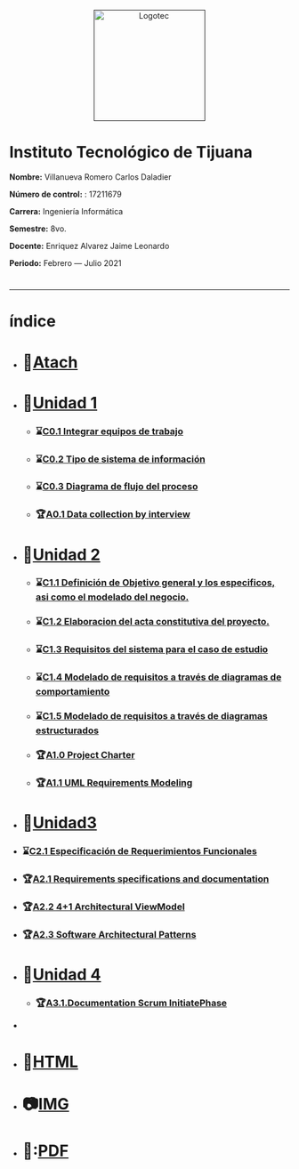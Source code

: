<p align="center">
    <a href=""><img alt="Logotec" src="https://camo.githubusercontent.com/b9f454cb62733cddd0b52dcf6b0996e6a282341be3e3bf146253f8a4e0c81367/68747470733a2f2f7777772e74696a75616e612e7465636e6d2e6d782f77702d636f6e74656e742f7468656d65732f7465636e6d2f696d616765732f6c6f676f5f544543542e706e67" width="200" height="200" data-canonical-src="https://www.tijuana.tecnm.mx/wp-content/themes/tecnm/images/logo_TECT.png" style="max-width:100%;"></a>
</p>

# **Instituto Tecnológico de Tijuana**

**Nombre:** Villanueva Romero Carlos Daladier

**Número de control:** : 17211679

**Carrera:** Ingeniería Informática

**Semestre:**  8vo.

**Docente:** Enriquez Alvarez Jaime Leonardo

**Periodo:** Febrero — Julio 2021

#

___
#  índice
  * # :paperclip:[Atach](https://github.com/CarlosVillanueva1721/Analisis-avanzado-de-software/tree/main/atach) 

  * # :blue_book:[Unidad 1](https://github.com/CarlosVillanueva1721/Analisis-avanzado-de-software/tree/main/Unidad%201)

    * ### :hourglass:[C0.1 Integrar equipos de trabajo](https://github.com/CarlosVillanueva1721/Analisis-avanzado-de-software/blob/main/Unidad%201/C0.1_IntegrarEquiposDeTrabajo_VillanuevaRomeroCarlosDaladier.md)

    * ### :hourglass:[C0.2 Tipo de sistema de información](https://github.com/CarlosVillanueva1721/Analisis-avanzado-de-software/blob/main/Unidad%201/C.2%20.Tipo%20de%20Sistema%20de%20informaci%C3%B3n.md)

    * ### :hourglass:[C0.3 Diagrama de flujo del proceso](https://github.com/CarlosVillanueva1721/Analisis-avanzado-de-software/blob/main/Unidad%201/C0.3%20Diagrama%20de%20flujo%20del%20proceso..md)

    * ### :trophy:[A0.1 Data collection by interview](https://github.com/CarlosVillanueva1721/Analisis-avanzado-de-software/blob/main/Unidad%201/A0.1_Recopilacion_Entrevista_Villanueva_Carlos.md)

* # :orange_book:[Unidad 2](https://github.com/CarlosVillanueva1721/Analisis-avanzado-de-software/tree/main/Unidad%202) 

    * ### :hourglass:[C1.1 Definición de Objetivo general y los especificos, asi como el modelado del negocio.](https://github.com/CarlosVillanueva1721/Analisis-avanzado-de-software/blob/main/Unidad%202/C1_1_Definici%C3%B3n%20de%20Objetivo%20general%20y%20los%20especificos%2C%20asi%20como%20el%20modelado%20del%20negocio_Villanueva_Carlos.md) 
    * ### :hourglass:[C1.2 Elaboracion del acta constitutiva del proyecto.](https://github.com/CarlosVillanueva1721/Analisis-avanzado-de-software/blob/main/Unidad%202/C1_2_Elaboracion%20del%20acta%20constitutiva%20del%20proyecto_VillanuevaCarlos.md) 
 
    * ### :hourglass:[C1.3 Requisitos del sistema para el caso de estudio](https://github.com/CarlosVillanueva1721/Analisis-avanzado-de-software/blob/main/Unidad%202/C1_3%20Requisitos%20del%20sistema%20para%20el%20caso%20de%20estudio_VillanuevaCarlos.md) 
    
    * ### :hourglass:[C1.4 Modelado de requisitos a través de diagramas de comportamiento](https://github.com/CarlosVillanueva1721/Analisis-avanzado-de-software/blob/main/Unidad%202/C1_4%20Modelado%20de%20requisitos%20a%20trav%C3%A9s%20de%20diagramas%20de%20comportamiento_Villanueva%20Carlos.md) 
  
  * ### :hourglass:[C1.5  Modelado de requisitos a través de diagramas estructurados](https://github.com/CarlosVillanueva1721/Analisis-avanzado-de-software/blob/main/Unidad%202/C1_5%20Modelado%20de%20requisitos%20a%20trav%C3%A9s%20de%20diagramas%20estructurados_villanuevaCarlos.md)
   
   * ### :trophy:[A1.0 Project Charter](https://github.com/CarlosVillanueva1721/Analisis-avanzado-de-software/blob/main/Unidad%202/A1_0%20Consolidacion%20del%20acta%20constitutiva_Villanueva_Carlos.md)

    * ### :trophy:[A1.1 UML Requirements Modeling](https://github.com/CarlosVillanueva1721/Analisis-avanzado-de-software/blob/main/Unidad%202/A1.1_UML_Requirements_Modeling_Villanueva_Carlos.md)

* # :green_book:[Unidad3](https://github.com/CarlosVillanueva1721/Analisis-avanzado-de-software/tree/main/Unidad%203) 

*  ### :hourglass:[C2.1 Especificación de Requerimientos Funcionales](https://github.com/CarlosVillanueva1721/Analisis-avanzado-de-software/blob/main/Unidad%203/C2_1%20Especificaci%C3%B3n%20de%20Requerimientos%20Funcionales_Villanueva_Carlos.md)

 * ### :trophy:[A2.1 Requirements specifications and documentation](https://github.com/CarlosVillanueva1721/Analisis-avanzado-de-software/blob/main/Unidad%203/A2.1_Requirements_specifications_and_documentation.md)

 * ### :trophy:[A2.2  4+1 Architectural ViewModel](https://github.com/CarlosVillanueva1721/Analisis-avanzado-de-software/blob/main/Unidad%203/A2.2_41_Architectural_ViewModel.md)

 * ### :trophy:[A2.3 Software Architectural Patterns](https://github.com/CarlosVillanueva1721/Analisis-avanzado-de-software/blob/main/Unidad%203/A2.3_Software_Architectural_Patterns_Villanueva_Carlos.md)

* # :blue_book:[Unidad 4](https://github.com/CarlosVillanueva1721/Analisis-avanzado-de-software/tree/main/Unidad%204)
     * ### :trophy:[A3.1.Documentation Scrum InitiatePhase](https://github.com/CarlosVillanueva1721/Analisis-avanzado-de-software/blob/main/Unidad%204/A3.1.Documentation_Scrum_InitiatePhase.md)
 *
  * # :page_facing_up:[HTML](https://github.com/CarlosVillanueva1721/Analisis-avanzado-de-software/tree/main/html) 

  * # :camera:[IMG](https://github.com/CarlosVillanueva1721/Analisis-avanzado-de-software/tree/main/blog) 

  * # :closed_book::[PDF](https://github.com/CarlosVillanueva1721/Analisis-avanzado-de-software/tree/main/blog) 
